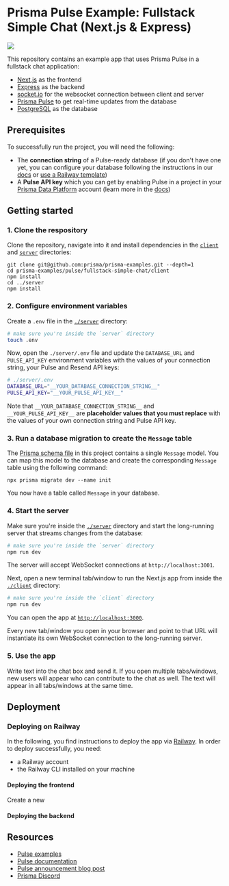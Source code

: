 # Prisma Pulse Example: Fullstack Simple Chat (Next.js & Express)

![](./tbd.gif)

This repository contains an example app that uses Prisma Pulse in a fullstack chat application:

- [Next.js](https://nextjs.org/) as the frontend
- [Express](https://expressjs.com) as the backend
- [socket.io](https://socket.io/) for the websocket connection between client and server
- [Prisma Pulse](https://www.prisma.io/data-platform/pulse) to get real-time updates from the database
- [PostgreSQL](https://www.postgresql.org/) as the database

## Prerequisites

To successfully run the project, you will need the following:

- The **connection string** of a Pulse-ready database (if you don't have one yet, you can configure your database following the instructions in our [docs](https://www.prisma.io/docs/pulse/database-setup) or [use a Railway template](https://railway.app/template/pulse-pg?referralCode=VQ09uv))
- A **Pulse API key** which you can get by enabling Pulse in a project in your [Prisma Data Platform](https://pris.ly/pdp) account (learn more in the [docs](https://www.prisma.io/docs/platform/concepts/environments#api-keys))

## Getting started

### 1. Clone the respository

Clone the repository, navigate into it and install dependencies in the [`client`](./client) and [`server`](./server) directories:

```
git clone git@github.com:prisma/prisma-examples.git --depth=1
cd prisma-examples/pulse/fullstack-simple-chat/client
npm install
cd ../server
npm install
```

### 2. Configure environment variables

Create a `.env` file in the [`./server`](./server) directory:

```bash
# make sure you're inside the `server` directory
touch .env
```

Now, open the `./server/.env` file and update the `DATABASE_URL` and `PULSE_API_KEY` environment variables with the values of your connection string, your Pulse and Resend API keys:

```bash
# ./server/.env
DATABASE_URL="__YOUR_DATABASE_CONNECTION_STRING__"
PULSE_API_KEY="__YOUR_PULSE_API_KEY__"
```

Note that `__YOUR_DATABASE_CONNECTION_STRING__` and `__YOUR_PULSE_API_KEY__` are **placeholder values that you must replace** with the values of your own connection string and Pulse API key.

### 3. Run a database migration to create the `Message` table

The [Prisma schema file](./prisma/schema.prisma) in this project contains a single `Message` model. You can map this model to the database and create the corresponding `Message` table using the following command:

```
npx prisma migrate dev --name init
```

You now have a table called `Message` in your database.


### 4. Start the server

Make sure you're inside the [`./server`](./server) directory and start the long-running server that streams changes from the database:

```bash
# make sure you're inside the `server` directory
npm run dev
```

The server will accept WebSocket connections at `http://localhost:3001`.

Next, open a new terminal tab/window to run the Next.js app from inside the [`./client`](./client) directory:

```bash
# make sure you're inside the `client` directory
npm run dev
```

You can open the app at [`http://localhost:3000`](http://localhost:3000).

Every new tab/window you open in your browser and point to that URL will instantiate its own WebSocket connection to the long-running server.

### 5. Use the app

Write text into the chat box and send it. If you open multiple tabs/windows, new users will appear who can contribute to the chat as well. The text will appear in all tabs/windows at the same time.

## Deployment


### Deploying on Railway

In the following, you find instructions to deploy the app via [Railway](https://railway.app). In order to deploy successfully, you need:
- a Railway account
- the Railway CLI installed on your machine


#### Deploying the frontend

Create a new

#### Deploying the backend

## Resources

- [Pulse examples](https://pris.ly/pulse-examples)
- [Pulse documentation](https://pris.ly/pulse-docs)
- [Pulse announcement blog post](https://pris.ly/gh/pulse-ga)
- [Prisma Discord](https://pris.ly/discord)
